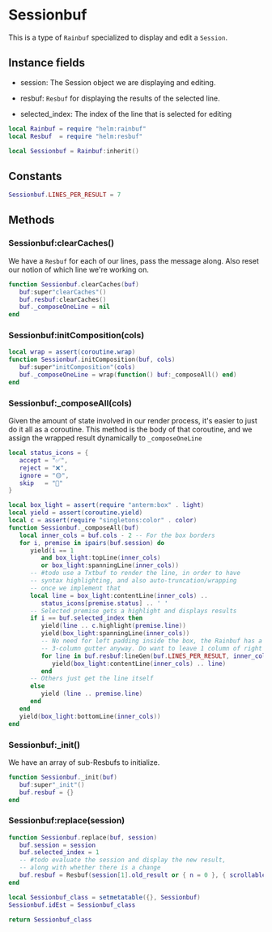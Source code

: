 # Sessionbuf

This is a type of `Rainbuf` specialized to display and edit a `Session`\.


## Instance fields


-  session:        The Session object we are displaying and editing\.

-  resbuf:         `Resbuf` for displaying the results of the selected line\.

-  selected\_index: The index of the line that is selected for editing

```lua
local Rainbuf = require "helm:rainbuf"
local Resbuf  = require "helm:resbuf"

local Sessionbuf = Rainbuf:inherit()
```


## Constants

```lua
Sessionbuf.LINES_PER_RESULT = 7
```


## Methods


### Sessionbuf:clearCaches\(\)

We have a `Resbuf` for each of our lines, pass the message along\.
Also reset our notion of which line we're working on\.

```lua
function Sessionbuf.clearCaches(buf)
   buf:super"clearCaches"()
   buf.resbuf:clearCaches()
   buf._composeOneLine = nil
end
```


### Sessionbuf:initComposition\(cols\)

```lua
local wrap = assert(coroutine.wrap)
function Sessionbuf.initComposition(buf, cols)
   buf:super"initComposition"(cols)
   buf._composeOneLine = wrap(function() buf:_composeAll() end)
end
```


### Sessionbuf:\_composeAll\(cols\)

Given the amount of state involved in our render process, it's easier
to just do it all as a coroutine\. This method is the body of that coroutine,
and we assign the wrapped result dynamically to `_composeOneLine`

```lua
local status_icons = {
   accept = "✅",
   reject = "❌",
   ignore = "🟡",
   skip   = "🚫"
}

local box_light = assert(require "anterm:box" . light)
local yield = assert(coroutine.yield)
local c = assert(require "singletons:color" . color)
function Sessionbuf._composeAll(buf)
   local inner_cols = buf.cols - 2 -- For the box borders
   for i, premise in ipairs(buf.session) do
      yield(i == 1
         and box_light:topLine(inner_cols)
         or box_light:spanningLine(inner_cols))
      -- #todo use a Txtbuf to render the line, in order to have
      -- syntax highlighting, and also auto-truncation/wrapping
      -- once we implement that
      local line = box_light:contentLine(inner_cols) ..
         status_icons[premise.status] .. ' '
      -- Selected premise gets a highlight and displays results
      if i == buf.selected_index then
         yield(line .. c.highlight(premise.line))
         yield(box_light:spanningLine(inner_cols))
         -- No need for left padding inside the box, the Rainbuf has a
         -- 3-column gutter anyway. Do want to leave 1 column of right padding
         for line in buf.resbuf:lineGen(buf.LINES_PER_RESULT, inner_cols - 1) do
            yield(box_light:contentLine(inner_cols) .. line)
         end
      -- Others just get the line itself
      else
         yield (line .. premise.line)
      end
   end
   yield(box_light:bottomLine(inner_cols))
end
```


### Sessionbuf:\_init\(\)

We have an array of sub\-Resbufs to initialize\.

```lua
function Sessionbuf._init(buf)
   buf:super"_init"()
   buf.resbuf = {}
end
```


### Sessionbuf:replace\(session\)

```lua
function Sessionbuf.replace(buf, session)
   buf.session = session
   buf.selected_index = 1
   -- #todo evaluate the session and display the new result,
   -- along with whether there is a change
   buf.resbuf = Resbuf(session[1].old_result or { n = 0 }, { scrollable = true })
end
```

```lua
local Sessionbuf_class = setmetatable({}, Sessionbuf)
Sessionbuf.idEst = Sessionbuf_class

return Sessionbuf_class
```
